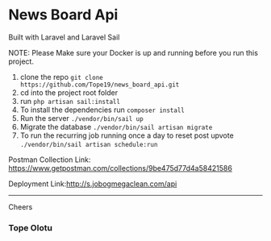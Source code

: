 # News Board Api
Built with Laravel and Laravel Sail

NOTE: Please Make sure your Docker is up and running before you run this project.

1. clone the repo `git clone https://github.com/Tope19/news_board_api.git`
2. cd into the project root folder
3. run `php artisan sail:install`
4. To install the dependencies run `composer install`
5. Run the server `./vendor/bin/sail up`
6. Migrate the database `./vendor/bin/sail artisan migrate`
7. To run the recurring job running once a day to reset post upvote `./vendor/bin/sail artisan schedule:run`


Postman Collection Link: https://www.getpostman.com/collections/9be475d77d4a58421586

Deployment Link:http://s.jobogmegaclean.com/api

***
Cheers
### Tope Olotu
